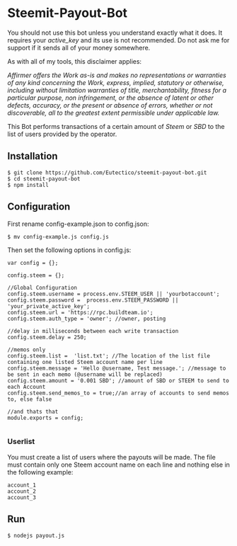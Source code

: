 # Steemit-Payout-Bot

You should not use this bot unless you understand exactly what it does. It requires your _active_key_ and its use is not recommended. Do not ask me for support if it sends all of your money somewhere.

As with all of my tools, this disclaimer applies:

_Affirmer offers the Work as-is and makes no representations or warranties of any kind concerning the Work, express, implied, statutory or otherwise, including without limitation warranties of title, merchantability, fitness for a particular purpose, non infringement, or the absence of latent or other defects, accuracy, or the present or absence of errors, whether or not discoverable, all to the greatest extent permissible under applicable law._


This Bot performs transactions of a certain amount of *Steem* or *SBD* to the list of users provided by the operator.


## Installation
```
$ git clone https://github.com/Eutectico/steemit-payout-bot.git
$ cd steemit-payout-bot
$ npm install
```

## Configuration
First rename config-example.json to config.json:
```
$ mv config-example.js config.js
```

Then set the following options in config.js:
```
var config = {};

config.steem = {};

//Global Configuration
config.steem.username = process.env.STEEM_USER || 'yourbotaccount';
config.steem.password =  process.env.STEEM_PASSWORD || 'your_private_active_key';
config.steem.url = 'https://rpc.buildteam.io';
config.steem.auth_type = 'owner'; //owner, posting

//delay in milliseconds between each write transaction
config.steem.delay = 250;

//memos only
config.steem.list =  'list.txt'; //The location of the list file containing one listed Steem account name per line
config.steem.message = 'Hello @username, Test message.'; //message to be sent in each memo (@username will be replaced)
config.steem.amount = '0.001 SBD'; //amount of SBD or STEEM to send to each Account
config.steem.send_memos_to = true;//an array of accounts to send memos to, else false

//and thats that
module.exports = config;


```

### Userlist
You must create a list of users where the payouts will be made. The file must contain only one Steem account name on each line and nothing else in the following example:

```
account_1
account_2
account_3
```

## Run
```
$ nodejs payout.js
```
